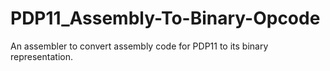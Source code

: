 # PDP11_Assembly-To-Binary-Opcode

An assembler to convert assembly code for PDP11 to its binary representation.
